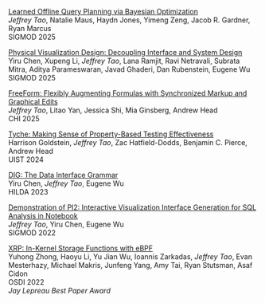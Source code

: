 <!-- TODO: Bibtex loader for sveltekit -->

[Learned Offline Query Planning via Bayesian Optimization](/publications/sigmod25-bayesqo.pdf)<br />
_Jeffrey Tao_, Natalie Maus, Haydn Jones, Yimeng Zeng, Jacob R. Gardner, Ryan Marcus<br /> SIGMOD
2025

[Physical Visualization Design: Decoupling Interface and System Design](https://dl.acm.org/doi/10.1145/3725334)<br />
Yiru Chen, Xupeng Li, _Jeffrey Tao_, Lana Ramjit, Ravi Netravali, Subrata Mitra, Aditya
Parameswaran, Javad Ghaderi, Dan Rubenstein, Eugene Wu<br /> SIGMOD 2025

[FreeForm: Flexibly Augmenting Formulas with Synchronized Markup and Graphical Edits](/publications/chi25-freeform.pdf)<br />
_Jeffrey Tao_, Litao Yan, Jessica Shi, Mia Ginsberg, Andrew Head<br />CHI 2025

[Tyche: Making Sense of Property-Based Testing Effectiveness](https://dl.acm.org/doi/10.1145/3654777.3676407)<br />
Harrison Goldstein, _Jeffrey Tao_, Zac Hatfield-Dodds, Benjamin C. Pierce, Andrew Head<br />UIST
2024

[DIG: The Data Interface Grammar](https://dl.acm.org/doi/abs/10.1145/3597465.3605223)<br /> Yiru
Chen, _Jeffrey Tao_, Eugene Wu<br /> HILDA 2023

[Demonstration of PI2: Interactive Visualization Interface Generation for SQL Analysis in Notebook](https://dl.acm.org/doi/abs/10.1145/3514221.3520153)<br />
_Jeffrey Tao_, Yiru Chen, Eugene Wu<br /> SIGMOD 2022

[XRP: In-Kernel Storage Functions with eBPF](https://www.usenix.org/conference/osdi22/presentation/zhong)<br />
Yuhong Zhong, Haoyu Li, Yu Jian Wu, Ioannis Zarkadas, _Jeffrey Tao_, Evan Mesterhazy, Michael
Makris, Junfeng Yang, Amy Tai, Ryan Stutsman, Asaf Cidon<br /> OSDI 2022<br /> _Jay Lepreau Best
Paper Award_
